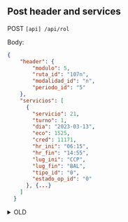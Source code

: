 ## Post header and services
POST `[api] /api/rol`

Body:

```JSON
{
    "header": {
        "modulo": 5,
        "ruta_id": "107n",
        "modalidad_id": "n",
        "periodo_id": "5"
    },
    "servicios": [
      {
        "servicio": 21,
        "turno": 1,
        "dia": "2023-03-13",
        "eco": 1525,
        "cred": 11171,
        "hr_ini": "06:15",
        "hr_fin": "14:55",
        "lug_ini": "CCP",
        "lug_fin": "BAL",
        "tipo_id": "0",
        "estado_op_id": "0"
      }, {...}
    ]
  }
```


<details>
  <summary>OLD</summary>

  path: `api/cumpli/:id `

  Body:

  ```JSON
{
  "modulo": 5,
  "ruta_id": "10x",
  "modalidad_id": "x",
  "periodo_id": "5",
  "rol_servicios": [
    {
      "servicio": 11,
      "turno": 1,
      "dia": "2023-03-13",
      "eco": 1525,
      "cred": 11171,
      "hr_ini": "06:15",
      "hr_fin": "14:55",
      "lug_ini": "CCP",
      "lug_fin": "BAL",
      "tipo_id": "0",
      "estado_op_id": "0"
    }, {...}
  ]
}
```

</details>